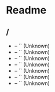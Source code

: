 # Readme

## /

- [](./form-pipeline-body.md) – `` (Unknown)
- [](./element-block-body.md) – `` (Unknown)
- [](./offering-body.md) – `` (Unknown)
- [](./process-pipeline-body.md) – `` (Unknown)
- [](./operation-block-body.md) – `` (Unknown)
- [](./table-body.md) – `` (Unknown)
- [](./yield-pipeline-body.md) – `` (Unknown)
